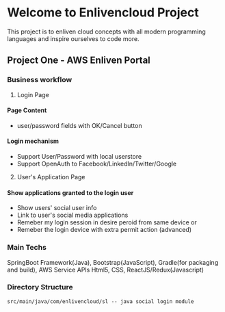 # Welcome to Enlivencloud Project

This project is to enliven cloud concepts with all modern programming languages and inspire ourselves to code more.

## Project One - AWS Enliven Portal
### Business workflow
1. Login Page
#### Page Content
* user/password fields with OK/Cancel button
#### Login mechanism
* Support User/Password with local userstore
* Support OpenAuth to Facebook/LinkedIn/Twitter/Google

2. User's Application Page
#### Show applications granted to the login user
* Show users' social user info
* Link to user's social media applications
* Remeber my login session in desire peroid from same device or 
* Remeber the login device with extra permit action (advanced)

### Main Techs
SpringBoot Framework(Java), Bootstrap(JavaScript), Gradle(for packaging and build), AWS Service APIs
Html5, CSS, ReactJS/Redux(Javascript)

### Directory Structure
```
src/main/java/com/enlivencloud/sl -- java social login module
```

